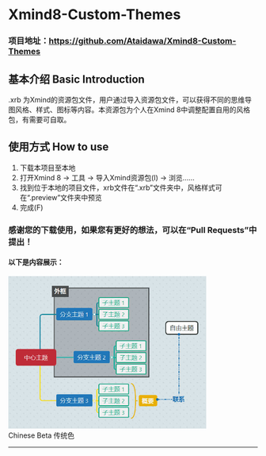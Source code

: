 # Xmind8-Custom-Themes
### 项目地址：https://github.com/Ataidawa/Xmind8-Custom-Themes

## 基本介绍 Basic Introduction
.xrb 为Xmind的资源包文件，用户通过导入资源包文件，可以获得不同的思维导图风格、样式、图标等内容。本资源包为个人在Xmind 8中调整配置自用的风格包，有需要可自取。

## 使用方式 How to use
1. 下载本项目至本地
2. 打开Xmind 8 -> 工具 -> 导入Xmind资源包(I) -> 浏览……
3. 找到位于本地的项目文件，xrb文件在“.xrb”文件夹中，风格样式可在“.preview”文件夹中预览
4. 完成(F)

### 感谢您的下载使用，如果您有更好的想法，可以在“Pull Requests”中提出！

#### 以下是内容展示：
<div>
  <img src="https://github.com/Ataidawa/Xmind8-Custom-Themes/blob/main/.preview/Chinese-standard.jpg" width="400px">
  <br>
  <t>Chinese Beta 传统色</t>
</div>

---
